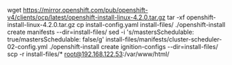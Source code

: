 wget https://mirror.openshift.com/pub/openshift-v4/clients/ocp/latest/openshift-install-linux-4.2.0.tar.gz
tar -xf openshift-install-linux-4.2.0.tar.gz
cp install-config.yaml install-files/
./openshift-install create manifests --dir=install-files/
sed -i 's/mastersSchedulable: true/mastersSchedulable: false/g' install-files/manifests/cluster-scheduler-02-config.yml
./openshift-install create ignition-configs --dir=install-files/
scp -r install-files/* root@192.168.122.53:/var/www/html/
